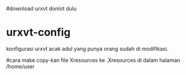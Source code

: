 #download urxvt
donlot dulu

# urxvt-config
konfigurasi urxvt acak adul yang punya orang sudah di modifikasi.

#cara make
copy-kan file Xresources ke .Xresources di dalam halaman /home/user
